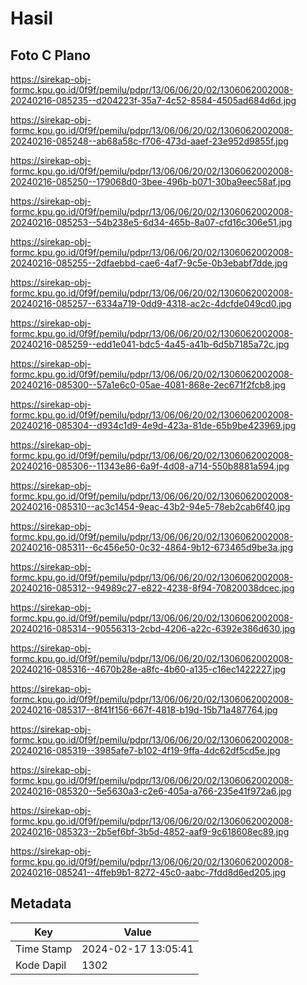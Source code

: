 # Hasil

## Foto C Plano

https://sirekap-obj-formc.kpu.go.id/0f9f/pemilu/pdpr/13/06/06/20/02/1306062002008-20240216-085235--d204223f-35a7-4c52-8584-4505ad684d6d.jpg

https://sirekap-obj-formc.kpu.go.id/0f9f/pemilu/pdpr/13/06/06/20/02/1306062002008-20240216-085248--ab68a58c-f706-473d-aaef-23e952d9855f.jpg

https://sirekap-obj-formc.kpu.go.id/0f9f/pemilu/pdpr/13/06/06/20/02/1306062002008-20240216-085250--179068d0-3bee-496b-b071-30ba9eec58af.jpg

https://sirekap-obj-formc.kpu.go.id/0f9f/pemilu/pdpr/13/06/06/20/02/1306062002008-20240216-085253--54b238e5-6d34-465b-8a07-cfd16c306e51.jpg

https://sirekap-obj-formc.kpu.go.id/0f9f/pemilu/pdpr/13/06/06/20/02/1306062002008-20240216-085255--2dfaebbd-cae6-4af7-9c5e-0b3ebabf7dde.jpg

https://sirekap-obj-formc.kpu.go.id/0f9f/pemilu/pdpr/13/06/06/20/02/1306062002008-20240216-085257--6334a719-0dd9-4318-ac2c-4dcfde049cd0.jpg

https://sirekap-obj-formc.kpu.go.id/0f9f/pemilu/pdpr/13/06/06/20/02/1306062002008-20240216-085259--edd1e041-bdc5-4a45-a41b-6d5b7185a72c.jpg

https://sirekap-obj-formc.kpu.go.id/0f9f/pemilu/pdpr/13/06/06/20/02/1306062002008-20240216-085300--57a1e6c0-05ae-4081-868e-2ec671f2fcb8.jpg

https://sirekap-obj-formc.kpu.go.id/0f9f/pemilu/pdpr/13/06/06/20/02/1306062002008-20240216-085304--d934c1d9-4e9d-423a-81de-65b9be423969.jpg

https://sirekap-obj-formc.kpu.go.id/0f9f/pemilu/pdpr/13/06/06/20/02/1306062002008-20240216-085306--11343e86-6a9f-4d08-a714-550b8881a594.jpg

https://sirekap-obj-formc.kpu.go.id/0f9f/pemilu/pdpr/13/06/06/20/02/1306062002008-20240216-085310--ac3c1454-9eac-43b2-94e5-78eb2cab6f40.jpg

https://sirekap-obj-formc.kpu.go.id/0f9f/pemilu/pdpr/13/06/06/20/02/1306062002008-20240216-085311--6c456e50-0c32-4864-9b12-673465d9be3a.jpg

https://sirekap-obj-formc.kpu.go.id/0f9f/pemilu/pdpr/13/06/06/20/02/1306062002008-20240216-085312--94989c27-e822-4238-8f94-70820038dcec.jpg

https://sirekap-obj-formc.kpu.go.id/0f9f/pemilu/pdpr/13/06/06/20/02/1306062002008-20240216-085314--90556313-2cbd-4206-a22c-6392e386d630.jpg

https://sirekap-obj-formc.kpu.go.id/0f9f/pemilu/pdpr/13/06/06/20/02/1306062002008-20240216-085316--4670b28e-a8fc-4b60-a135-c16ec1422227.jpg

https://sirekap-obj-formc.kpu.go.id/0f9f/pemilu/pdpr/13/06/06/20/02/1306062002008-20240216-085317--8f41f156-667f-4818-b19d-15b71a487764.jpg

https://sirekap-obj-formc.kpu.go.id/0f9f/pemilu/pdpr/13/06/06/20/02/1306062002008-20240216-085319--3985afe7-b102-4f19-9ffa-4dc62df5cd5e.jpg

https://sirekap-obj-formc.kpu.go.id/0f9f/pemilu/pdpr/13/06/06/20/02/1306062002008-20240216-085320--5e5630a3-c2e6-405a-a766-235e41f972a6.jpg

https://sirekap-obj-formc.kpu.go.id/0f9f/pemilu/pdpr/13/06/06/20/02/1306062002008-20240216-085323--2b5ef6bf-3b5d-4852-aaf9-9c618608ec89.jpg

https://sirekap-obj-formc.kpu.go.id/0f9f/pemilu/pdpr/13/06/06/20/02/1306062002008-20240216-085241--4ffeb9b1-8272-45c0-aabc-7fdd8d6ed205.jpg


## Metadata

| Key        | Value               |
| ---------- | ------------------- |
| Time Stamp | 2024-02-17 13:05:41 |
| Kode Dapil | 1302                |



